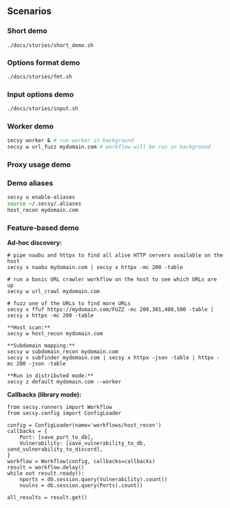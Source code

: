 ## Scenarios

### Short demo
```
./docs/stories/short_demo.sh
```

### Options format demo

```sh
./docs/stories/fmt.sh
```

### Input options demo
```sh
./docs/stories/input.sh
```

### Worker demo
```sh
secsy worker & # run worker in background
secsy w url_fuzz mydomain.com # workflow will be run in background
```

### Proxy usage demo


### Demo aliases
```sh
secsy u enable-aliases
source ~/.secsy/.aliases
host_recon mydomain.com
```

### Feature-based demo

**Ad-hoc discovery:**

```
# pipe naabu and httpx to find all alive HTTP servers available on the host
secsy x naabu mydomain.com | secsy x httpx -mc 200 -table

# run a basic URL crawler workflow on the host to see which URLs are up
secsy w url_crawl mydomain.com

# fuzz one of the URLs to find more URLs 
secsy x ffuf https://mydomain.com/FUZZ -mc 200,301,400,500 -table | secsy x httpx -mc 200 -table

**Host scan:**
secsy w host_recon mydomain.com

**Subdomain mapping:**
secsy w subdomain_recon mydomain.com
secsy x subfinder mydomain.com | secsy x httpx -json -table | httpx -mc 200 -json -table

**Run in distributed mode:**
secsy z default mydomain.com --worker
```

**Callbacks (library mode):**
```
from secsy.runners import Workflow
from secsy.config import ConfigLoader

config = ConfigLoader(name='workflows/host_recon')
callbacks = {
    Port: [save_port_to_db],
    Vulnerability: [save_vulnerability_to_db, send_vulnerability_to_discord],
}
workflow = Workflow(config, callbacks=callbacks)
result = workflow.delay()
while not result.ready():
    nports = db.session.query(Vulnerability).count()
    nvulns = db.session.query(Ports).count()

all_results = result.get()
```